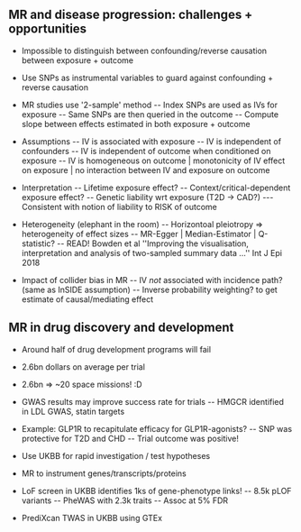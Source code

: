 MR and disease progression: challenges + opportunities
------------------------------------------------------

- Impossible to distinguish between confounding/reverse causation between exposure + outcome
- Use SNPs as instrumental variables to guard against confounding + reverse causation

- MR studies use '2-sample' method
-- Index SNPs are used as IVs for exposure
-- Same SNPs are then queried in the outcome
-- Compute slope between effects estimated in both exposure + outcome

- Assumptions
-- IV is associated with exposure
-- IV is independent of confounders
-- IV is independent of outcome when conditioned on exposure
-- IV is homogeneous on outcome | monotonicity of IV effect on exposure | no interaction between IV and exposure on outcome

- Interpretation
-- Lifetime exposure effect?
-- Context/critical-dependent exposure effect?
-- Genetic liability wrt exposure (T2D -> CAD?)
--- Consistent with notion of liability to RISK of outcome

- Heterogeneity (elephant in the room)
-- Horizontoal pleiotropy => heterogeneity of effect sizes
-- MR-Egger | Median-Estimator | Q-statistic?
-- READ! Bowden et al ''Improving the visualisation, interpretation and analysis of two-sampled summary data ...'' Int J Epi 2018

- Impact of collider bias in MR
-- IV _not_ associated with incidence path? (same as InSIDE assumption)
-- Inverse probability weighting? to get estimate of causal/mediating effect

MR in drug discovery and development
------------------------------------

- Around half of drug development programs will fail
- 2.6bn dollars on average per trial
- 2.6bn => ~20 space missions! :D
- GWAS results may improve success rate for trials
-- HMGCR identified in LDL GWAS, statin targets

- Example: GLP1R to recapitulate efficacy for GLP1R-agonists?
-- SNP was protective for T2D and CHD
-- Trial outcome was positive!

- Use UKBB for rapid investigation / test hypotheses
- MR to instrument genes/transcripts/proteins
- LoF screen in UKBB identifies 1ks of gene-phenotype links!
-- 8.5k pLOF variants
-- PheWAS with 2.3k traits
-- Assoc at 5% FDR
- PrediXcan TWAS in UKBB using GTEx
